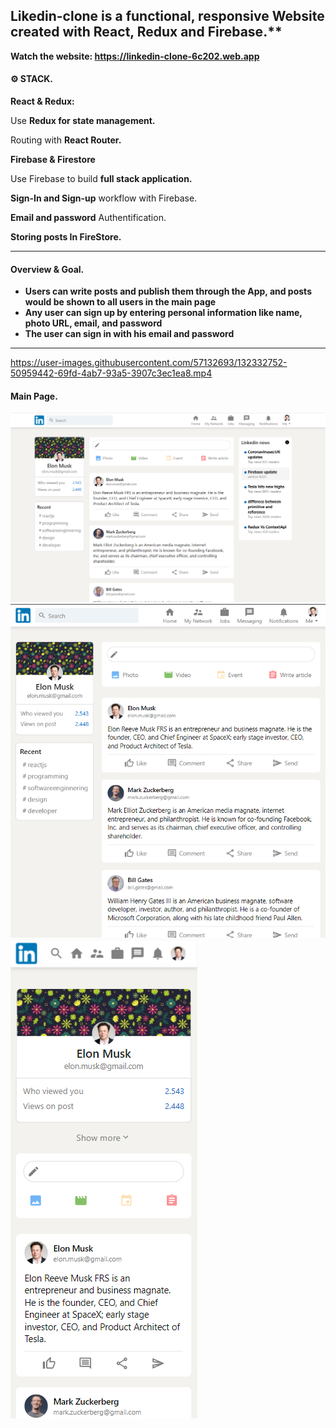 
## Likedin-clone is a functional, responsive Website created with React, Redux and Firebase.**

**Watch the website: https://linkedin-clone-6c202.web.app**

#### &#9881; STACK.


**React & Redux:**

Use **Redux for state management.**

Routing with **React Router.**


**Firebase & Firestore**

Use Firebase to build **full stack application.**

**Sign-In and Sign-up** workflow with Firebase.

**Email and password** Authentification.

**Storing posts In FireStore.**

---
#### Overview & Goal. 

- **Users can write posts and publish them through the App, and posts would be shown to all users in the main page**
- **Any user can sign up by entering personal information like name, photo URL, email, and password**
- **The user can sign in with his email and password**
--- 
https://user-images.githubusercontent.com/57132693/132332752-50959442-69fd-4ab7-93a5-3907c3ec1ea8.mp4
#### Main Page.
![alt tag](https://github.com/ahmedayman23455/linkedin-clone/blob/a9ec00cafd61342befb93e9ab70869a9e768d583/assets/Screenshot_1.png)
![alt tag](https://github.com/ahmedayman23455/linkedin-clone/blob/a9ec00cafd61342befb93e9ab70869a9e768d583/assets/tablet.png)
![alt tag](https://github.com/ahmedayman23455/linkedin-clone/blob/a9ec00cafd61342befb93e9ab70869a9e768d583/assets/mobile.png)








